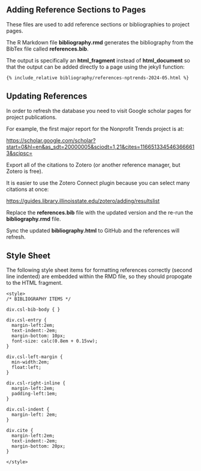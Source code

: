 ## Adding Reference Sections to Pages

These files are used to add reference sections or bibliographies to project pages. 

The R Markdown file **bibliography.rmd** generates the bibliography from the BibTex file called **references.bib**.

The output is specifically an **html_fragment** instead of **html_document** so that the output can be added directly to a page using the jekyll function: 

```
{% include_relative bibliography/references-nptrends-2024-05.html %}
```

## Updating References

In order to refresh the database you need to visit Google scholar pages for project publications. 

For example, the first major report for the Nonprofit Trends project is at: 

https://scholar.google.com/scholar?start=0&hl=en&as_sdt=20000005&sciodt=1,21&cites=1166513345463666613&scipsc=

Export all of the citations to Zotero (or another reference manager, but Zotero is free). 

It is easier to use the Zotero Connect plugin because you can select many citations at once: 

https://guides.library.illinoisstate.edu/zotero/adding/resultslist

Replace the **references.bib** file with the updated version and the re-run the **bibliography.rmd** file. 

Sync the updated **bibliography.html** to GitHub and the references will refresh. 

## Style Sheet

The following style sheet items for formatting references correctly (second line indented) are embedded within the RMD file, so they should propogate to the HTML fragment. 

```
<style>
/* BIBLIOGRAPHY ITEMS */

div.csl-bib-body { }

div.csl-entry {
  margin-left:2em;
  text-indent:-2em;
  margin-bottom: 10px;
  font-size: calc(0.8em + 0.15vw);
}

div.csl-left-margin {
  min-width:2em;
  float:left;
}

div.csl-right-inline {
  margin-left:2em;
  padding-left:1em;
}

div.csl-indent {
  margin-left: 2em;
}

div.cite {
  margin-left:2em;
  text-indent:-2em;
  margin-bottom: 20px;
}

</style>
```
